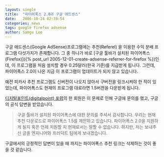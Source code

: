 ```yaml
---
layout: single
title:  "파이어폭스 2.0과 구글 애드센스"
date:   2006-10-24 02:39:54
categories: news
tags: google firefox adsense
author: Samgu Lee
---
```

구글 애드센스(Google AdSense)프로그램에는 추천(Referel) 을 이용한 수익 분배 프로그램 다섯가지가 존재합니다. 그 중 하나가 바로 [구글 툴바가 설치된 파이어폭스(Firefox)]({% post_url 2005-12-01-create-adsense-referrer-for-firefox %})인데, 이 프로그램을 처음 설치할 경우 0.25달러(한국 기준)를 지급받게 됩니다. 그런데, 파이어폭스 2.0이 나온 지금 이 프로그램이 업데이트가 되지 않고 있습니다.

예전 피카사 추천 프로그램도 신버전이 나오지 않아서 구버전을 링크시켜야 한 적이 있었는데, 파이어폭스도 현재의 프로그램 대로라면 1.5버젼을 다운받게 됩니다.

[디지털포인트(digitalpoint) 포럼](http://forums.digitalpoint.com/showthread.php?t=165801)의 한 회원은 이 문제로 인해 구글에 문의를 했고, 구글의 공식 답변을 받았습니다.

> 구글 툴바가 설치된 파이어폭스에 대한 문의를 주셔서 감사합니다. 우리는 현재 추천 다운로드로 파이어폭스 1.5를 제안하고 있습니다. 파이어폭스 2.0을 지원하게 될지 혹은 언제 지원할 지 현재로서는 말할 수 없습니다. 하지만, 저는 보내주신 글을 엔지니어와 프러덕트 팀에게 보내겠습니다.

구글에서의 긍정적인 답변이 있을 때 까지는 파이어폭스 추천 링크는 삭제하는 것이 좋을 것 같습니다.
